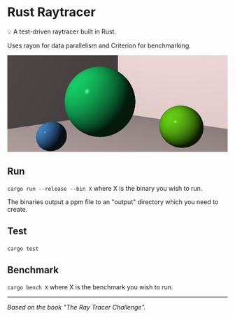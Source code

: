 # Rust Raytracer

💡 A test-driven raytracer built in Rust.

Uses rayon for data parallelism and Criterion for benchmarking.

![Demo](demo.png)

## Run

`cargo run --release --bin X` where X is the binary you wish to run.

The binaries output a ppm file to an "output" directory which you need to create.

## Test

`cargo test`

## Benchmark

`cargo bench X` where X is the benchmark you wish to run.

---

_Based on the book "The Ray Tracer Challenge"._
